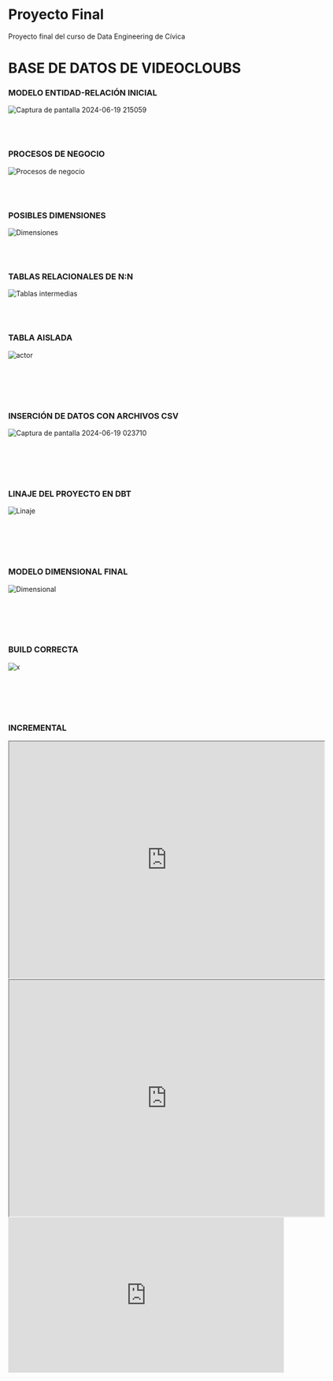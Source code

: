 # Proyecto Final
Proyecto final del curso de Data Engineering de Cívica

<h1>BASE DE DATOS DE VIDEOCLOUBS</h1>

<h3>MODELO ENTIDAD-RELACIÓN INICIAL</h3>


![Captura de pantalla 2024-06-19 215059](https://github.com/JaviCivica20/Proyecto-Final/assets/170645442/b6254e72-5f2b-4e54-8a41-5a131376e1fe)

<br><br>

<h3>PROCESOS DE NEGOCIO</h3>


![Procesos de negocio](https://github.com/JaviCivica20/Proyecto-Final/assets/170645442/5922ac32-9828-464c-bbd9-22811168c508)

<br><br>

<h3>POSIBLES DIMENSIONES</h3>


![Dimensiones](https://github.com/JaviCivica20/Proyecto-Final/assets/170645442/6434e116-3341-4966-8238-26da97332940)

<br><br>

<h3>TABLAS RELACIONALES DE N:N</h3>


![Tablas intermedias](https://github.com/JaviCivica20/Proyecto-Final/assets/170645442/fbb7d8d9-7730-4158-b4e9-c4fd8664b34c)

<br><br>

<h3>TABLA AISLADA</h3>


![actor](https://github.com/JaviCivica20/Proyecto-Final/assets/170645442/88802822-aa55-47ec-b591-fb22d3c03b59)

<br><br>
<br><br>

<h3>INSERCIÓN DE DATOS CON ARCHIVOS CSV</h3>

![Captura de pantalla 2024-06-19 023710](https://github.com/JaviCivica20/Proyecto-Final/assets/170645442/d3176289-1af1-4184-87f8-c116e6f9c382)

<br><br>
<br><br>

<h3>LINAJE DEL PROYECTO EN DBT</h3>

![Linaje](https://github.com/JaviCivica20/Proyecto-Final/assets/170645442/226c3886-8a08-4a4e-afaf-35bfb6ee0bd4)

<br><br>
<br><br>

<h3>MODELO DIMENSIONAL FINAL</h3>

![Dimensional](https://github.com/JaviCivica20/Proyecto-Final/assets/170645442/352676f9-d2e4-443b-82c3-caf3f18d2692)

<br><br>
<br><br>

<h3>BUILD CORRECTA</h3>

![x](https://github.com/JaviCivica20/Proyecto-Final/assets/170645442/2842c0e9-4444-4349-a0c6-0357db5fa6c0)

<br><br>
<br><br>

<h3>INCREMENTAL</h3>

<iframe src="https://drive.google.com/file/d/1yQAqfh5d5dqlAzGVorP1kxC_Dxb6cVy9/view?usp=sharing" width="640" height="480"></iframe>


<iframe src="https://drive.google.com/file/d/1A2B3C4D5E6F7G8H9I0J/preview" width="640" height="480"></iframe>

<iframe width="560" height="315" src="https://www.youtube.com/embed/VIDEO_ID" frameborder="0" allow="accelerometer; autoplay; clipboard-write; encrypted-media; gyroscope; picture-in-picture" allowfullscreen></iframe>



